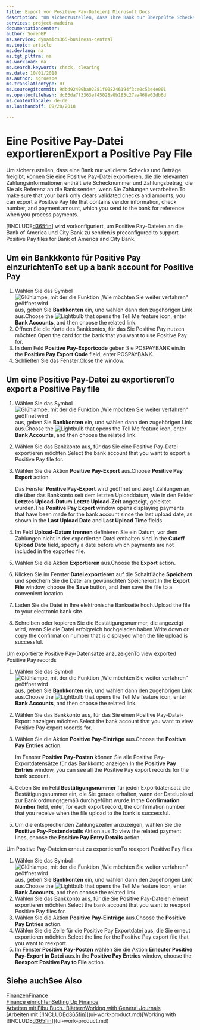 ```yaml
---
title: Export von Positive Pay-Dateien| Microsoft Docs
description: "Um sicherzustellen, dass Ihre Bank nur überprüfte Schecks und Beträge freigibt, können Sie ihr eine Positive Pay Datei senden, die die Daten für Kreditoren, Schecks und Zahlungsinformationen enthält."
services: project-madeira
documentationcenter: 
author: SorenGP
ms.service: dynamics365-business-central
ms.topic: article
ms.devlang: na
ms.tgt_pltfrm: na
ms.workload: na
ms.search.keywords: check, clearing
ms.date: 10/01/2018
ms.author: sgroespe
ms.translationtype: HT
ms.sourcegitcommit: 9dbd92409ba02281f008246194f3ce0c53e4e001
ms.openlocfilehash: dc63da7f3363ef45028a0b185c27aa468e02db6d
ms.contentlocale: de-de
ms.lasthandoff: 09/28/2018

---
```

# <a name="export-a-positive-pay-file"></a><span data-ttu-id="12728-103">Eine Positive Pay-Datei exportieren</span><span class="sxs-lookup"><span data-stu-id="12728-103">Export a Positive Pay File</span></span>
<span data-ttu-id="12728-104">Um sicherzustellen, dass eine Bank nur validierte Schecks und Beträge freigibt, können Sie eine Positive Pay-Datei exportieren, die die relevanten Zahlungsinformationen enthält wie Schecknummer und Zahlungsbetrag, die Sie als Referenz an die Bank senden, wenn Sie Zahlungen verarbeiten.</span><span class="sxs-lookup"><span data-stu-id="12728-104">To make sure that your bank only clears validated checks and amounts, you can export a Positive Pay file that contains vendor information, check number, and payment amount, which you send to the bank for reference when you process payments.</span></span>

[!INCLUDE[d365fin](includes/d365fin_md.md)] <span data-ttu-id="12728-105">wird vorkonfiguriert, um Positive Pay-Dateien an die Bank of America und City Bank zu senden.</span><span class="sxs-lookup"><span data-stu-id="12728-105">is preconfigured to support Positive Pay files for Bank of America and City Bank.</span></span>

## <a name="to-set-up-a-bank-account-for-positive-pay"></a><span data-ttu-id="12728-106">Um ein Bankkkonto für Positive Pay einzurichten</span><span class="sxs-lookup"><span data-stu-id="12728-106">To set up a bank account for Positive Pay</span></span>
1. <span data-ttu-id="12728-107">Wählen Sie das Symbol ![Glühlampe, mit der die Funktion „Wie möchten Sie weiter verfahren“ geöffnet wird](media/ui-search/search_small.png "Wie möchten Sie weiter verfahren?") aus, geben Sie **Bankkonten** ein, und wählen dann den zugehörigen Link aus.</span><span class="sxs-lookup"><span data-stu-id="12728-107">Choose the ![Lightbulb that opens the Tell Me feature](media/ui-search/search_small.png "Tell me what you want to do") icon, enter **Bank Accounts**, and then choose the related link.</span></span>
2. <span data-ttu-id="12728-108">Öffnen Sie die Karte des Bankkontos, für das Sie Positive Pay nutzen möchten.</span><span class="sxs-lookup"><span data-stu-id="12728-108">Open the card for the bank that you want to use Positive Pay for.</span></span>
3. <span data-ttu-id="12728-109">In dem Feld **Positive Pay-Exportcode** geben Sie POSPAYBANK ein.</span><span class="sxs-lookup"><span data-stu-id="12728-109">In the **Positive Pay Export Code** field, enter POSPAYBANK.</span></span>
4. <span data-ttu-id="12728-110">Schließen Sie das Fenster.</span><span class="sxs-lookup"><span data-stu-id="12728-110">Close the window.</span></span>

## <a name="to-export-a-positive-pay-file"></a><span data-ttu-id="12728-111">Um eine Positive Pay-Datei zu exportieren</span><span class="sxs-lookup"><span data-stu-id="12728-111">To export a Positive Pay file</span></span>
1. <span data-ttu-id="12728-112">Wählen Sie das Symbol ![Glühlampe, mit der die Funktion „Wie möchten Sie weiter verfahren“ geöffnet wird](media/ui-search/search_small.png "Wie möchten Sie weiter verfahren?") aus, geben Sie **Bankkonten** ein, und wählen dann den zugehörigen Link aus.</span><span class="sxs-lookup"><span data-stu-id="12728-112">Choose the ![Lightbulb that opens the Tell Me feature](media/ui-search/search_small.png "Tell me what you want to do") icon, enter **Bank Accounts**, and then choose the related link.</span></span>
2. <span data-ttu-id="12728-113">Wählen Sie das Bankkonto aus, für das Sie eine Positive Pay-Datei exportieren möchten.</span><span class="sxs-lookup"><span data-stu-id="12728-113">Select the bank account that you want to export a Positive Pay file for.</span></span>
3. <span data-ttu-id="12728-114">Wählen Sie die Aktion **Positive Pay-Export** aus.</span><span class="sxs-lookup"><span data-stu-id="12728-114">Choose **Positive Pay Export** action.</span></span>

    <span data-ttu-id="12728-115">Das Fenster **Positive Pay-Export** wird geöffnet und zeigt Zahlungen an, die über das Bankkonto seit dem letzten Uploaddatum, wie in den Felder **Letztes Upload-Datum** **Letzte Upload-Zeit** angezeigt, geleistet wurden.</span><span class="sxs-lookup"><span data-stu-id="12728-115">The **Positive Pay Export** window opens displaying payments that have been made for the bank account since the last upload date, as shown in the **Last Upload Date** and **Last Upload Time** fields.</span></span>
4. <span data-ttu-id="12728-116">Im Feld **Upload-Datum trennen** definieren Sie ein Datum, vor dem Zahlungen nicht in der exportierten Datei enthalten sind.</span><span class="sxs-lookup"><span data-stu-id="12728-116">In the **Cutoff Upload Date** field, specify a date before which payments are not included in the exported file.</span></span>
5. <span data-ttu-id="12728-117">Wählen Sie die Aktion **Exportieren** aus.</span><span class="sxs-lookup"><span data-stu-id="12728-117">Choose the **Export** action.</span></span>
6. <span data-ttu-id="12728-118">Klicken Sie im Fenster **Datei exportieren** auf die Schaltfläche **Speichern** und speichern Sie die Datei am gewünschten Speicherort.</span><span class="sxs-lookup"><span data-stu-id="12728-118">In the **Export File** window, choose the **Save** button, and then save the file to a convenient location.</span></span>
7. <span data-ttu-id="12728-119">Laden Sie die Datei in Ihre elektronische Bankseite hoch.</span><span class="sxs-lookup"><span data-stu-id="12728-119">Upload the file to your electronic bank site.</span></span>
8. <span data-ttu-id="12728-120">Schreiben oder kopieren Sie die Bestätigungsnummer, die angezeigt wird, wenn Sie die Datei erfolgreich hochgeladen haben.</span><span class="sxs-lookup"><span data-stu-id="12728-120">Write down or copy the confirmation number that is displayed when the file upload is successful.</span></span>

<span data-ttu-id="12728-121">Um exportierte Positive Pay-Datensätze anzuzeigen</span><span class="sxs-lookup"><span data-stu-id="12728-121">To view exported Positive Pay records</span></span>

1. <span data-ttu-id="12728-122">Wählen Sie das Symbol ![Glühlampe, mit der die Funktion „Wie möchten Sie weiter verfahren“ geöffnet wird](media/ui-search/search_small.png "Wie möchten Sie weiter verfahren?") aus, geben Sie **Bankkonten** ein, und wählen dann den zugehörigen Link aus.</span><span class="sxs-lookup"><span data-stu-id="12728-122">Choose the ![Lightbulb that opens the Tell Me feature](media/ui-search/search_small.png "Tell me what you want to do") icon, enter **Bank Accounts**, and then choose the related link.</span></span>
2. <span data-ttu-id="12728-123">Wählen Sie das Bankkonto aus, für das Sie einen Positive Pay-Datei-Export anzeigen möchten.</span><span class="sxs-lookup"><span data-stu-id="12728-123">Select the bank account that you want to view Positive Pay export records for.</span></span>
3. <span data-ttu-id="12728-124">Wählen Sie die Aktion **Positive Pay-Einträge** aus.</span><span class="sxs-lookup"><span data-stu-id="12728-124">Choose the **Positive Pay Entries** action.</span></span>

    <span data-ttu-id="12728-125">Im Fenster **Positive Pay-Posten** können Sie alle Positive Pay-Exportdatensätze für das Bankkonto anzeigen.</span><span class="sxs-lookup"><span data-stu-id="12728-125">In the **Positive Pay Entries** window, you can see all the Positive Pay export records for the bank account.</span></span>
4. <span data-ttu-id="12728-126">Geben Sie im Feld **Bestätigungsnummer** für jeden Exportdatensatz die Bestätigungsnummer ein, die Sie gerade erhalten, wann der Dateiupload zur Bank ordnungsgemäß durchgeführt wurde.</span><span class="sxs-lookup"><span data-stu-id="12728-126">In the **Confirmation Number** field, enter, for each export record, the confirmation number that you receive when the file upload to the bank is successful.</span></span>
5. <span data-ttu-id="12728-127">Um die entsprechenden Zahlungszeilen anzuzeigen, wählen Sie die **Positive Pay-Postendetails** Aktion aus.</span><span class="sxs-lookup"><span data-stu-id="12728-127">To view the related payment lines, choose the **Positive Pay Entry Details** action.</span></span>

<span data-ttu-id="12728-128">Um Positive Pay-Dateien erneut zu exportieren</span><span class="sxs-lookup"><span data-stu-id="12728-128">To reexport Positive Pay files</span></span>

1. <span data-ttu-id="12728-129">Wählen Sie das Symbol ![Glühlampe, mit der die Funktion „Wie möchten Sie weiter verfahren“ geöffnet wird](media/ui-search/search_small.png "Wie möchten Sie weiter verfahren?") aus, geben Sie **Bankkonten** ein, und wählen dann den zugehörigen Link aus.</span><span class="sxs-lookup"><span data-stu-id="12728-129">Choose the ![Lightbulb that opens the Tell Me feature](media/ui-search/search_small.png "Tell me what you want to do") icon, enter **Bank Accounts**, and then choose the related link.</span></span>
2. <span data-ttu-id="12728-130">Wählen Sie das Bankkonto aus, für die Sie Positive Pay-Dateien erneut exportieren möchten.</span><span class="sxs-lookup"><span data-stu-id="12728-130">Select the bank account that you want to reexport Positive Pay files for.</span></span>
3. <span data-ttu-id="12728-131">Wählen Sie die Aktion **Positive Pay-Einträge** aus.</span><span class="sxs-lookup"><span data-stu-id="12728-131">Choose the **Positive Pay Entries** action.</span></span>
4. <span data-ttu-id="12728-132">Wählen Sie die Zeile für die Positive Pay Exportdatei aus, die Sie erneut exportieren möchten.</span><span class="sxs-lookup"><span data-stu-id="12728-132">Select the line for the Positive Pay export file that you want to reexport.</span></span>
5. <span data-ttu-id="12728-133">Im Fenster **Positive Pay-Posten** wählen Sie die Aktion **Erneuter Positive Pay-Export in Datei** aus.</span><span class="sxs-lookup"><span data-stu-id="12728-133">In the **Positive Pay Entries** window, choose the **Reexport Positive Pay to File** action.</span></span>

## <a name="see-also"></a><span data-ttu-id="12728-134">Siehe auch</span><span class="sxs-lookup"><span data-stu-id="12728-134">See Also</span></span>
[<span data-ttu-id="12728-135">Finanzen</span><span class="sxs-lookup"><span data-stu-id="12728-135">Finance</span></span>](finance.md)  
[<span data-ttu-id="12728-136">Finance einrichten</span><span class="sxs-lookup"><span data-stu-id="12728-136">Setting Up Finance</span></span>](finance-setup-finance.md)  
[<span data-ttu-id="12728-137">Arbeiten mit Fibu Buch.-Blättern</span><span class="sxs-lookup"><span data-stu-id="12728-137">Working with General Journals</span></span>](ui-work-general-journals.md)  
<span data-ttu-id="12728-138">[Arbeiten mit [!INCLUDE[d365fin](includes/d365fin_md.md)]](ui-work-product.md)</span><span class="sxs-lookup"><span data-stu-id="12728-138">[Working with [!INCLUDE[d365fin](includes/d365fin_md.md)]](ui-work-product.md)</span></span>

